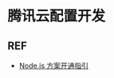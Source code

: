 # 腾讯云配置开发

## REF

- [Node.js 方案开通指引][nodejs]

[nodejs]: https://cloud.tencent.com/document/product/619/11444?